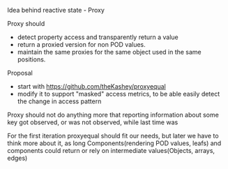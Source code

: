 Idea behind reactive state - Proxy

Proxy should
- detect property access and transparently return a value
- return a proxied version for non POD values.
- maintain the same proxies for the same object used in the same positions.


Proposal
- start with https://github.com/theKashey/proxyequal
- modify it to support "masked" access metrics, to be able easily detect the change in access pattern


Proxy should not do anything more that reporting information about some key got observed, or was not observed, while last time was

For the first iteration proxyequal should fit our needs, but later we have to think more about it,
as long Components(rendering POD values, leafs) and components could return or rely on intermediate values(Objects, arrays, edges)
   
